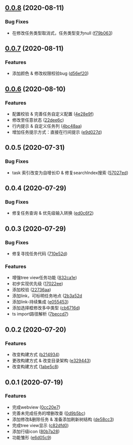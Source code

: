 ## [0.0.8](https://github.com/shulandmimi/vscode-timeAlert/compare/v0.0.7...v0.0.8) (2020-08-11)

### Bug Fixes

* 在修改任务类型取消式，任务类型变为null ([f79b063](https://github.com/shulandmimi/vscode-timeAlert/commit/f79b06376fec30b6978236a8bbaf8d97918ea151))


## [0.0.7](https://github.com/shulandmimi/vscode-timeAlert/compare/v0.0.6...v0.0.7) (2020-08-11)

### Features

* 添加颜色 & 修改权限校验bug ([d56ef20](https://github.com/shulandmimi/vscode-timeAlert/commit/d56ef20f8d4533603f88ba1378a727be096f6b90))


## [0.0.6](https://github.com/shulandmimi/vscode-timeAlert/compare/v0.0.5...v0.0.6) (2020-08-10)

### Features

* 配置校验 & 完善任务自定义配置 ([4e28e9f](https://github.com/shulandmimi/vscode-timeAlert/commit/4e28e9f174969eaf3cc6a1805e0aa2fadd251ebf))
* 修改至任意状态 ([22dee6c](https://github.com/shulandmimi/vscode-timeAlert/commit/22dee6c875fdbc0d411b379d6bdb3aea5c9dfdb4))
* 行内提示 & 自定义任务列 ([4bc48aa](https://github.com/shulandmimi/vscode-timeAlert/commit/4bc48aaf964f91be255d08945480e18250eb6c37))
* 增加任务提示方式：直接在行间提示 ([e9d027d](https://github.com/shulandmimi/vscode-timeAlert/commit/e9d027d5c68a3df1ac78f97c46de04be8633a63a))


## 0.0.5 (2020-07-31)

### Bug Fixes
* task 索引改变为自增长ID & 修复searchIndex搜索 ([57027ed](https://github.com/shulandmimi/vscode-timeAlert/commit/57027ed35549ff43db28b0254b17005f97b8a893))

## 0.0.4 (2020-07-29)

### Bug Fixes
* 修复任务查询 & 优先级输入转换 ([ed0c6f2](https://github.com/shulandmimi/vscode-timeAlert/commit/ed0c6f2c01a3e6135fc2fa03c6cf10207549bf51))


## 0.0.3 (2020-07-29)

### Bug Fixes

* 修复寻找任务代码 ([710e52d](https://github.com/shulandmimi/vscode-timeAlert/commit/710e52dad87525b83381d7e922f824f141ff0105))


### Features

* 增强tree view任务功能 ([832ca1e](https://github.com/shulandmimi/vscode-timeAlert/commit/832ca1e0ada2efedb1ec578aa90e80e57495d728))
* 初步实现优先级 ([17022ee](https://github.com/shulandmimi/vscode-timeAlert/commit/17022eeb84b2a07a06211f31609cf99a262b109a))
* 添加校验 ([22736aa](https://github.com/shulandmimi/vscode-timeAlert/commit/22736aa38a086d5b1825ee92d351e851020e0bf3))
* 添加link，可标明任务地点 ([2b3a52d](https://github.com/shulandmimi/vscode-timeAlert/commit/2b3a52d91cf24649642f7bb62011406b98222567)
* 添加link-持续集成 ([e055453](https://github.com/shulandmimi/vscode-timeAlert/commit/e05545340d2a31aa70178238d2febcc2cdd3d546))
* 添加选择框修改多中类型 ([cb6716d](https://github.com/shulandmimi/vscode-timeAlert/commit/cb6716da22b70ac99cce126b92a82c25eeda96f1))
* ts import路径解析 ([7beccd7](https://github.com/shulandmimi/vscode-timeAlert/commit/7beccd74fe2b8144ab1714627b14909f7e0c6f76))



## 0.0.2 (2020-07-20)

### Features

* 改变构建方式 ([b214934](https://github.com/shulandmimi/vscode-timeAlert/commit/b2149340ea3375b5e9cb6196c6f20d7f9d395485))
* 更改构建方式 & 改变目录架构 ([e329443](https://github.com/shulandmimi/vscode-timeAlert/commit/e32944324fcb72ea1370213f739597c1de764ff1))
* 改变构建方式 ([1abe5c8](https://github.com/shulandmimi/vscode-timeAlert/commit/1abe5c89431a94e3cd1034e9d8be65b47aa8e3c4))


## 0.0.1 (2020-07-19)

### Features

* 完成webview ([0cc20e7](https://github.com/shulandmimi/vscode-timeAlert/commit/0cc20e72e0677006d620dc65306baaaa9e23d050))
* 完善未完成任务的增删改查 ([0d9b5bc](https://github.com/shulandmimi/vscode-timeAlert/commit/0d9b5bc85fdfa5b0f94cec9f2fbb92832de04d65))
* 添加修改&删除任务 & 准备添加刷新树结构 ([de58cc3](https://github.com/shulandmimi/vscode-timeAlert/commit/de58cc3cdc0e493ef73148dfadb2c3001a9dc351))
* 完成tree view显示 ([c82dfd0](https://github.com/shulandmimi/vscode-timeAlert/commit/c82dfd0ea80130a127004df442c81fcbc394b974))
* 添加行级icon ([80b7a28](https://github.com/shulandmimi/vscode-timeAlert/commit/80b7a28c0e27a6d9c852cde7edd9734bf44d1a5b))
* 功能雏形 ([e6d05c9](https://github.com/shulandmimi/vscode-timeAlert/commit/e6d05c9ee8518fce92a8bd023800f2b32abbe431))



